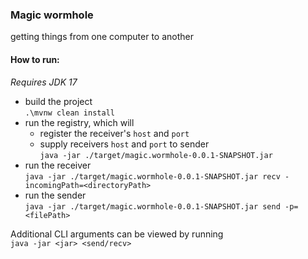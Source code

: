 ### Magic wormhole

getting things from one computer to another

#### How to run:

<i>Requires JDK 17</i>

- build the project  
`.\mvnw clean install`
- run the registry, which will
  - register the receiver's `host` and `port`
  - supply receivers `host` and `port` to sender  
    `java -jar ./target/magic.wormhole-0.0.1-SNAPSHOT.jar`
- run the receiver  
`java -jar ./target/magic.wormhole-0.0.1-SNAPSHOT.jar recv -incomingPath=<directoryPath>`
- run the sender  
`java -jar ./target/magic.wormhole-0.0.1-SNAPSHOT.jar send -p=<filePath>`

Additional CLI arguments can be viewed by running  
`java -jar <jar> <send/recv>`
